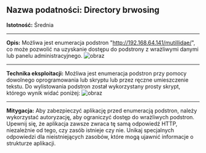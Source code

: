## Nazwa podatności: Directory brwosing

**Istotność:** Średnia

---

**Opis:**
Możliwa jest enumeracja podstron "http://192.168.64.141/mutillidae/", co może pozwolić na uzyskanie dostępu do podstrony z wrażliwymi danymi lub panelu administracyjnego.
![obraz](https://github.com/GrzechuG/PWR-CBE-BAW-mutillidae-2024/assets/93217316/4c07c157-76c2-4fda-acc6-49e48b561651)

---

**Technika eksploitacji:**
Możliwa jest enumeracja podstron przy pomocy dowolnego oprogramowania lub skryptu lub przez ręczne umieszczenie tekstu. Do wylistowania podstron został wykorzystany prosty skrypt, którego wynik widać poniżej: 
![obraz](https://github.com/GrzechuG/PWR-CBE-BAW-mutillidae-2024/assets/93217316/e66700ca-e1f3-43f0-8c45-89285cc21e63)

---

**Mitygacja:**
Aby zabezpieczyć aplikację przed enumeracją podstron, należy wykorzystać autoryzację, aby ograniczyć dostęp do wrażliwych podstron. Upewnij się, że aplikacja zawsze zwraca tę samą odpowiedź HTTP, niezależnie od tego, czy zasób istnieje czy nie. Unikaj specjalnych odpowiedzi dla nieistniejących zasobów, które mogą ujawnić informacje o strukturze aplikacji.



